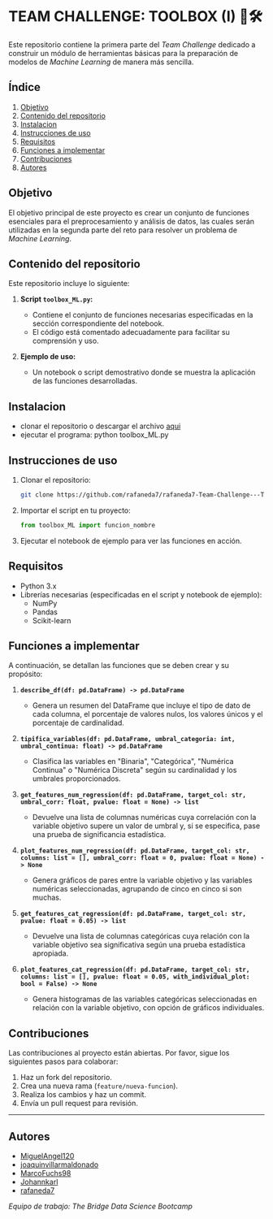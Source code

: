 # TEAM CHALLENGE: TOOLBOX (I) 🧰🛠️

Este repositorio contiene la primera parte del *Team Challenge* dedicado a construir un módulo de herramientas básicas para la preparación de modelos de *Machine Learning* de manera más sencilla.

## **Índice**   
1. [Objetivo](#Objetivo)
2. [Contenido del repositorio](#Contenido-del-repositorio)
3. [Instalacion](#Instalacion)
4. [Instrucciones de uso](#Instrucciones-de-uso)
5. [Requisitos](#Requisitos)
6. [Funciones a implementar](#Funciones-a-implementar)
7. [Contribuciones](#Contribuciones)
8. [Autores](#Autores)

## Objetivo

El objetivo principal de este proyecto es crear un conjunto de funciones esenciales para el preprocesamiento y análisis de datos, las cuales serán utilizadas en la segunda parte del reto para resolver un problema de *Machine Learning*.

## Contenido del repositorio

Este repositorio incluye lo siguiente:

1. **Script `toolbox_ML.py`:**
    - Contiene el conjunto de funciones necesarias especificadas en la sección correspondiente del notebook.
    - El código está comentado adecuadamente para facilitar su comprensión y uso.

2. **Ejemplo de uso:**
    - Un notebook o script demostrativo donde se muestra la aplicación de las funciones desarrolladas.

## Instalacion 

- clonar el repositorio o descargar el archivo [aqui](https://github.com/rafaneda7/rafaneda7-Team-Challenge---Team-Frosties)
- ejecutar el programa:
python toolbox_ML.py

## Instrucciones de uso

1. Clonar el repositorio:
   ```bash
   git clone https://github.com/rafaneda7/rafaneda7-Team-Challenge---Team-Frosties.git
   ```
2. Importar el script en tu proyecto:
   ```python
   from toolbox_ML import funcion_nombre
   ```
3. Ejecutar el notebook de ejemplo para ver las funciones en acción.

## Requisitos

- Python 3.x
- Librerías necesarias (especificadas en el script y notebook de ejemplo):
  - NumPy
  - Pandas
  - Scikit-learn

## Funciones a implementar

A continuación, se detallan las funciones que se deben crear y su propósito:

1. **`describe_df(df: pd.DataFrame) -> pd.DataFrame`**
   - Genera un resumen del DataFrame que incluye el tipo de dato de cada columna, el porcentaje de valores nulos, los valores únicos y el porcentaje de cardinalidad.

2. **`tipifica_variables(df: pd.DataFrame, umbral_categoria: int, umbral_continua: float) -> pd.DataFrame`**
   - Clasifica las variables en "Binaria", "Categórica", "Numérica Continua" o "Numérica Discreta" según su cardinalidad y los umbrales proporcionados.

3. **`get_features_num_regression(df: pd.DataFrame, target_col: str, umbral_corr: float, pvalue: float = None) -> list`**
   - Devuelve una lista de columnas numéricas cuya correlación con la variable objetivo supere un valor de umbral y, si se especifica, pase una prueba de significancia estadística.

4. **`plot_features_num_regression(df: pd.DataFrame, target_col: str, columns: list = [], umbral_corr: float = 0, pvalue: float = None) -> None`**
   - Genera gráficos de pares entre la variable objetivo y las variables numéricas seleccionadas, agrupando de cinco en cinco si son muchas.

5. **`get_features_cat_regression(df: pd.DataFrame, target_col: str, pvalue: float = 0.05) -> list`**
   - Devuelve una lista de columnas categóricas cuya relación con la variable objetivo sea significativa según una prueba estadística apropiada.

6. **`plot_features_cat_regression(df: pd.DataFrame, target_col: str, columns: list = [], pvalue: float = 0.05, with_individual_plot: bool = False) -> None`**
   - Genera histogramas de las variables categóricas seleccionadas en relación con la variable objetivo, con opción de gráficos individuales.

## Contribuciones

Las contribuciones al proyecto están abiertas. Por favor, sigue los siguientes pasos para colaborar:

1. Haz un fork del repositorio.
2. Crea una nueva rama (`feature/nueva-funcion`).
3. Realiza los cambios y haz un commit.
4. Envía un pull request para revisión.

---
## Autores

- [MiguelAngel120](https://github.com/MiguelAngel120)
- [joaquinvillarmaldonado](https://github.com/joaquinvillarmaldonado)
- [MarcoFuchs98](https://github.com/MarcoFuchs98)
- [Johannkarl](https://github.com/Johannkarl)
- [rafaneda7](https://github.com/rafaneda7)

*Equipo de trabajo: The Bridge Data Science Bootcamp*